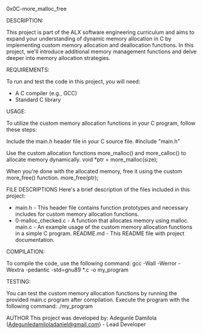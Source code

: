 0x0C-more_malloc_free

DESCRIPTION:

This project is part of the ALX software engineering curriculum and aims to expand your understanding of dynamic memory allocation in C by implementing custom memory allocation and deallocation functions. In this project, we'll introduce additional memory management functions and delve deeper into memory allocation strategies.

REQUIREMENTS:

To run and test the code in this project, you will need:
* A C compiler (e.g., GCC)
* Standard C library

USAGE:

To utilize the custom memory allocation functions in your C program, follow these steps:

Include the main.h header file in your C source file.
#include "main.h"

Use the custom allocation functions more_malloc() and more_calloc() to allocate memory dynamically.
void *ptr = more_malloc(size);

When you're done with the allocated memory, free it using the custom more_free() function.
more_free(ptr);

FILE DESCRIPTIONS
Here's a brief description of the files included in this project:

* main.h - This header file contains function prototypes and necessary includes for custom memory allocation functions.
* 0-malloc_checked.c - A function that allocates memory using malloc.
main.c - An example usage of the custom memory allocation functions in a simple C program.
README.md - This README file with project documentation.

COMPILATION:

To compile the code, use the following command:
gcc -Wall -Werror -Wextra -pedantic -std=gnu89 *.c -o my_program

TESTING:

You can test the custom memory allocation functions by running the provided main.c program after compilation. Execute the program with the following command:
./my_program

AUTHOR
This project was developed by:
Adegunle Damilola (Adegunledamiloladaniel@gmail.com) - Lead Developer
